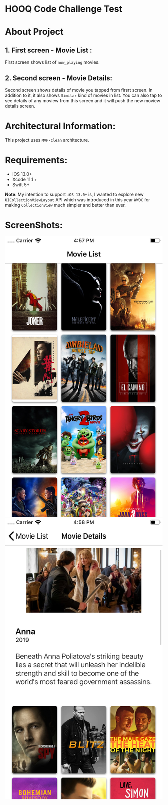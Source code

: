 # HOOQ Code Challenge Test

# About Project 

## 1. First screen - Movie List : 
First screen shows list of `now_playing` movies.

## 2. Second screen - Movie Details: 
Second screen shows details of movie you tapped from firsrt screen. In addition to it, it also shows `Similar` kind of movies in list.
You can also tap to see details of any moview from this screen and it will push the new moview details screen.


# Architectural Information:
This project uses `MVP-Clean` architecture.

# Requirements:
* iOS 13.0+
* Xcode 11.1 +
* Swift 5+

__Note__: My intention to support `iOS 13.0+` is, I wanted to explore new `UICollectionViewLayout` API which was introduced in this year `WWDC` for making `CollectionView` much simpler and better than ever.

# ScreenShots:
![List Screen](movielist.png)
![List Screen](moviedetails.png)

